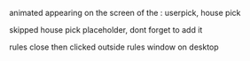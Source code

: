 animated appearing on the screen of the : userpick, house pick

skipped house pick placeholder, dont forget to add it

rules close then clicked outside rules window on desktop